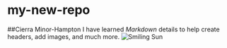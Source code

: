 # my-new-repo


##Cierra Minor-Hampton
I have learned _Markdown_ details to help create headers, add images, and much more.
![Smiling Sun][Sun]

[Sun]:(https://www.dreamstime.com/royalty-free-stock-photography-smiling-sun-illustration-character-image34434947)

